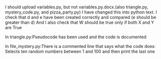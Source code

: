 I should upload variables.py, but not variables.py.docx.(also triangle.py, mystery_code.py, and pizza_party.py)
I have changed this into python text.
I check that d and e have been created correctly and compared (e should be greater than d)
And I also check that W should be true only if both X and Y are True

In triangle.py:Pseudocode has been used and the code is  documented


In file_mystery.py:There is a commented line that says what the code does: Selects ten random numbers between 1 and 100 and then print the last one

